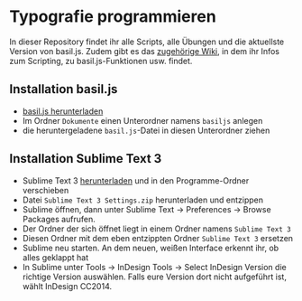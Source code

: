 # Typografie programmieren
In dieser Repository findet ihr alle Scripts, alle Übungen und die aktuellste Version von basil.js.
Zudem gibt es das [zugehörige Wiki](https://github.com/typografie-haw-hamburg/Typografie-programmieren/wiki), in dem ihr Infos zum Scripting, zu basil.js-Funktionen usw. findet.

## Installation basil.js

- <a href="https://github.com/basiljs/basil.js/raw/develop/basil.js" download="basil.js">basil.js herunterladen</a>
- Im Ordner `Dokumente` einen Unterordner namens `basiljs` anlegen
- die heruntergeladene `basil.js`-Datei in diesen Unterordner ziehen

## Installation Sublime Text 3

- Sublime Text 3 [herunterladen](https://www.sublimetext.com/3) und in den Programme-Ordner verschieben
- Datei `Sublime Text 3 Settings.zip` herunterladen und entzippen
- Sublime öffnen, dann unter Sublime Text -> Preferences -> Browse Packages aufrufen.
- Der Ordner der sich öffnet liegt in einem Ordner namens `Sublime Text 3`
- Diesen Ordner mit dem eben entzippten Ordner `Sublime Text 3` ersetzen
- Sublime neu starten. An dem neuen, weißen Interface erkennt ihr, ob alles geklappt hat
- In Sublime unter Tools -> InDesign Tools -> Select InDesign Version die richtige Version auswählen. Falls eure Version dort nicht aufgeführt ist, wählt InDesign CC2014.
